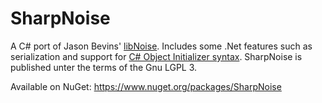 # SharpNoise

A C# port of Jason Bevins' [libNoise](http://libnoise.sourceforge.net/). Includes some .Net features such as serialization and support for [C# Object Initializer syntax](http://msdn.microsoft.com/en-us/library/bb384062.aspx).
SharpNoise is published unter the terms of the Gnu LGPL 3.

Available on NuGet: https://www.nuget.org/packages/SharpNoise